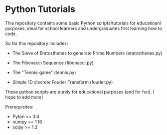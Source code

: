 # Python Tutorials

This repository contains some basic Python scripts/tutorials for educatioanl purposes, ideal for school learners and undergraduates first learning how to code.

So far this repository includes:

- The Sieve of Eratosthenes to generate Prime Numbers (eratosthenes.py)

- The Fibonacci Sequence (fibonacci.py)

- The "Tennis-game" (tennis.py)

- Simple 1D discrete Fourier Transform (fourier.py)

These python scripts are purely for educational purposes (and for fun). I hope to add more!

Prerequisites:

- Pyton >= 3.6
- numpy >= 1.16
- scipy >= 1.2
